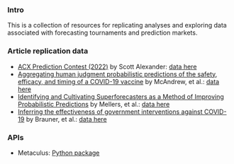### Intro

This is a collection of resources for replicating analyses and exploring data associated with forecasting tournaments and prediction markets.

### Article replication data

* [ACX Prediction Contest (2022)](https://astralcodexten.substack.com/p/who-predicted-2022) by Scott Alexander: [data here](https://docs.google.com/spreadsheets/d/1t3Nmq5BAYAHmaerw8QeVLDB4LCU7i0aunJMmKQbZcwc/edit#gid=962922836)
* [Aggregating human judgment probabilistic predictions of the safety, efficacy, and timing of a COVID-19 vaccine](https://www.sciencedirect.com/science/article/pii/S0264410X22002006?via%3Dihub) by McAndrew, et al.: [data here](https://github.com/computationalUncertaintyLab/vaccinceAndTherapeuticsCrowd)
* [Identifying and Cultivating Superforecasters as a Method of Improving Probabilistic Predictions](https://faculty.wharton.upenn.edu/wp-content/uploads/2015/07/2015---superforecasters.pdf) by Mellers, et al.: [data here](https://dataverse.harvard.edu/dataset.xhtml?persistentId=doi:10.7910/DVN/BPCDH5)
* [Inferring the effectiveness of government interventions against COVID-19](https://www.science.org/doi/full/10.1126/science.abd9338) by Brauner, et al.: [data here](https://zenodo.org/record/4268449#.Y9gahezMKw1)

### APIs

* Metaculus: [Python package](https://ergo.ought.org/en/latest/metaculus.html)

